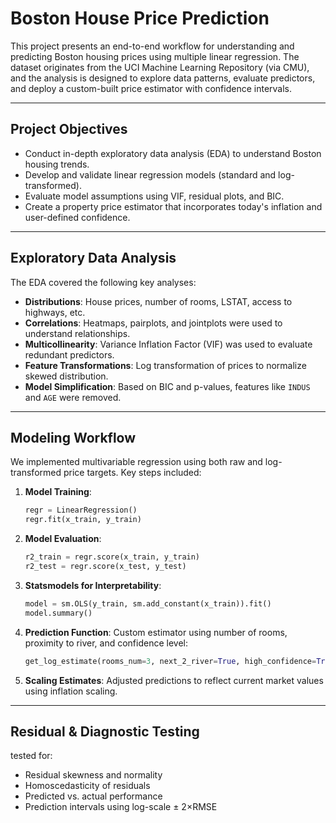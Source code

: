 #  Boston House Price Prediction

This project presents an end-to-end workflow for understanding and predicting Boston housing prices using multiple linear regression. The dataset originates from the UCI Machine Learning Repository (via CMU), and the analysis is designed to explore data patterns, evaluate predictors, and deploy a custom-built price estimator with confidence intervals.

---

##  Project Objectives

- Conduct in-depth exploratory data analysis (EDA) to understand Boston housing trends.
- Develop and validate linear regression models (standard and log-transformed).
- Evaluate model assumptions using VIF, residual plots, and BIC.
- Create a property price estimator that incorporates today's inflation and user-defined confidence.

---

##  Exploratory Data Analysis

The EDA covered the following key analyses:

- **Distributions**: House prices, number of rooms, LSTAT, access to highways, etc.
- **Correlations**: Heatmaps, pairplots, and jointplots were used to understand relationships.
- **Multicollinearity**: Variance Inflation Factor (VIF) was used to evaluate redundant predictors.
- **Feature Transformations**: Log transformation of prices to normalize skewed distribution.
- **Model Simplification**: Based on BIC and p-values, features like `INDUS` and `AGE` were removed.

---

##  Modeling Workflow

We implemented multivariable regression using both raw and log-transformed price targets. Key steps included:

1. **Model Training**:
    ```python
    regr = LinearRegression()
    regr.fit(x_train, y_train)
    ```

2. **Model Evaluation**:
    ```python
    r2_train = regr.score(x_train, y_train)
    r2_test = regr.score(x_test, y_test)
    ```

3. **Statsmodels for Interpretability**:
    ```python
    model = sm.OLS(y_train, sm.add_constant(x_train)).fit()
    model.summary()
    ```

4. **Prediction Function**:
    Custom estimator using number of rooms, proximity to river, and confidence level:
    ```python
    get_log_estimate(rooms_num=3, next_2_river=True, high_confidence=True)
    ```

5. **Scaling Estimates**:
    Adjusted predictions to reflect current market values using inflation scaling.

---

##  Residual & Diagnostic Testing

tested for:

- Residual skewness and normality
- Homoscedasticity of residuals
- Predicted vs. actual performance
- Prediction intervals using log-scale ± 2×RMSE


